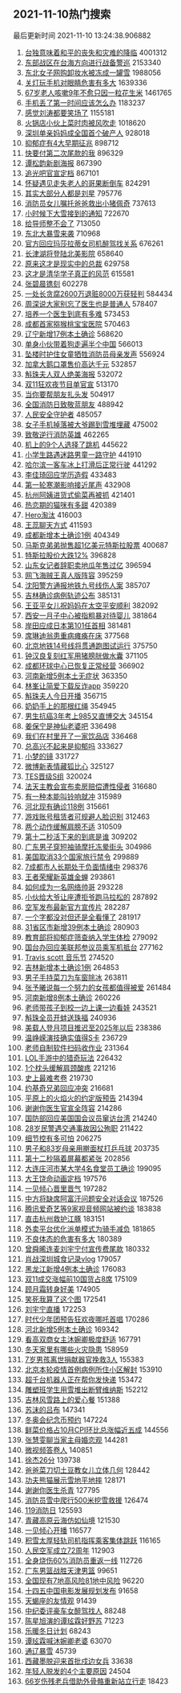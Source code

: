 ## 2021-11-10热门搜索 
最后更新时间 2021-11-10 13:24:38.906882 
1. [台独意味着和平的丧失和灾难的降临](https://s.weibo.com/weibo?q=%23%E5%8F%B0%E7%8B%AC%E6%84%8F%E5%91%B3%E7%9D%80%E5%92%8C%E5%B9%B3%E7%9A%84%E4%B8%A7%E5%A4%B1%E5%92%8C%E7%81%BE%E9%9A%BE%E7%9A%84%E9%99%8D%E4%B8%B4%23&Refer=top) 4001312
1. [东部战区在台海方向进行战备警巡](https://s.weibo.com/weibo?q=%23%E4%B8%9C%E9%83%A8%E6%88%98%E5%8C%BA%E5%9C%A8%E5%8F%B0%E6%B5%B7%E6%96%B9%E5%90%91%E8%BF%9B%E8%A1%8C%E6%88%98%E5%A4%87%E8%AD%A6%E5%B7%A1%23&Refer=top) 2153340
1. [东北女子网购卸妆水被冻成一罐雪](https://s.weibo.com/weibo?q=%23%E4%B8%9C%E5%8C%97%E5%A5%B3%E5%AD%90%E7%BD%91%E8%B4%AD%E5%8D%B8%E5%A6%86%E6%B0%B4%E8%A2%AB%E5%86%BB%E6%88%90%E4%B8%80%E7%BD%90%E9%9B%AA%23&Refer=top) 1988056
1. [关灯玩手机对眼睛危害有多大](https://s.weibo.com/weibo?q=%23%E5%85%B3%E7%81%AF%E7%8E%A9%E6%89%8B%E6%9C%BA%E5%AF%B9%E7%9C%BC%E7%9D%9B%E5%8D%B1%E5%AE%B3%E6%9C%89%E5%A4%9A%E5%A4%A7%23&Refer=top) 1639336
1. [67岁老人咳嗽9年不愈只因一粒花生米](https://s.weibo.com/weibo?q=%2367%E5%B2%81%E8%80%81%E4%BA%BA%E5%92%B3%E5%97%BD9%E5%B9%B4%E4%B8%8D%E6%84%88%E5%8F%AA%E5%9B%A0%E4%B8%80%E7%B2%92%E8%8A%B1%E7%94%9F%E7%B1%B3%23&Refer=top) 1461765
1. [手机丢了第一时间应该怎么办](https://s.weibo.com/weibo?q=%23%E6%89%8B%E6%9C%BA%E4%B8%A2%E4%BA%86%E7%AC%AC%E4%B8%80%E6%97%B6%E9%97%B4%E5%BA%94%E8%AF%A5%E6%80%8E%E4%B9%88%E5%8A%9E%23&Refer=top) 1183237
1. [感觉刘涛都要笑场了](https://s.weibo.com/weibo?q=%23%E6%84%9F%E8%A7%89%E5%88%98%E6%B6%9B%E9%83%BD%E8%A6%81%E7%AC%91%E5%9C%BA%E4%BA%86%23&Refer=top) 1155181
1. [火锅店小伙上菜时肉被风吹走](https://s.weibo.com/weibo?q=%23%E7%81%AB%E9%94%85%E5%BA%97%E5%B0%8F%E4%BC%99%E4%B8%8A%E8%8F%9C%E6%97%B6%E8%82%89%E8%A2%AB%E9%A3%8E%E5%90%B9%E8%B5%B0%23&Refer=top) 1018620
1. [深圳单亲妈妈成全国首个破产人](https://s.weibo.com/weibo?q=%23%E6%B7%B1%E5%9C%B3%E5%8D%95%E4%BA%B2%E5%A6%88%E5%A6%88%E6%88%90%E5%85%A8%E5%9B%BD%E9%A6%96%E4%B8%AA%E7%A0%B4%E4%BA%A7%E4%BA%BA%23&Refer=top) 928018
1. [抑郁症有4大早期征兆](https://s.weibo.com/weibo?q=%23%E6%8A%91%E9%83%81%E7%97%87%E6%9C%894%E5%A4%A7%E6%97%A9%E6%9C%9F%E5%BE%81%E5%85%86%23&Refer=top) 898712
1. [快要付第二次尾款的我](https://s.weibo.com/weibo?q=%23%E5%BF%AB%E8%A6%81%E4%BB%98%E7%AC%AC%E4%BA%8C%E6%AC%A1%E5%B0%BE%E6%AC%BE%E7%9A%84%E6%88%91%23&Refer=top) 896329
1. [谭松韵新剧海报](https://s.weibo.com/weibo?q=%23%E8%B0%AD%E6%9D%BE%E9%9F%B5%E6%96%B0%E5%89%A7%E6%B5%B7%E6%8A%A5%23&Refer=top) 867390
1. [追光吧官宣定档](https://s.weibo.com/weibo?q=%23%E8%BF%BD%E5%85%89%E5%90%A7%E5%AE%98%E5%AE%A3%E5%AE%9A%E6%A1%A3%23&Refer=top) 867101
1. [怀疑遇见走失老人的哥果断倒车](https://s.weibo.com/weibo?q=%23%E6%80%80%E7%96%91%E9%81%87%E8%A7%81%E8%B5%B0%E5%A4%B1%E8%80%81%E4%BA%BA%E7%9A%84%E5%93%A5%E6%9E%9C%E6%96%AD%E5%80%92%E8%BD%A6%23&Refer=top) 824291
1. [其实大部分人都是刘星](https://s.weibo.com/weibo?q=%23%E5%85%B6%E5%AE%9E%E5%A4%A7%E9%83%A8%E5%88%86%E4%BA%BA%E9%83%BD%E6%98%AF%E5%88%98%E6%98%9F%23&Refer=top) 795776
1. [消防员女儿嘱托爸爸救出小猪佩奇](https://s.weibo.com/weibo?q=%23%E6%B6%88%E9%98%B2%E5%91%98%E5%A5%B3%E5%84%BF%E5%98%B1%E6%89%98%E7%88%B8%E7%88%B8%E6%95%91%E5%87%BA%E5%B0%8F%E7%8C%AA%E4%BD%A9%E5%A5%87%23&Refer=top) 737613
1. [小时候下大雪接到的通知](https://s.weibo.com/weibo?q=%23%E5%B0%8F%E6%97%B6%E5%80%99%E4%B8%8B%E5%A4%A7%E9%9B%AA%E6%8E%A5%E5%88%B0%E7%9A%84%E9%80%9A%E7%9F%A5%23&Refer=top) 722670
1. [给导师整不会了](https://s.weibo.com/weibo?q=%23%E7%BB%99%E5%AF%BC%E5%B8%88%E6%95%B4%E4%B8%8D%E4%BC%9A%E4%BA%86%23&Refer=top) 713050
1. [东北大暴雪来袭](https://s.weibo.com/weibo?q=%23%E4%B8%9C%E5%8C%97%E5%A4%A7%E6%9A%B4%E9%9B%AA%E6%9D%A5%E8%A2%AD%23&Refer=top) 710968
1. [官方回应玛莎拉蒂女司机醉驾找关系](https://s.weibo.com/weibo?q=%23%E5%AE%98%E6%96%B9%E5%9B%9E%E5%BA%94%E7%8E%9B%E8%8E%8E%E6%8B%89%E8%92%82%E5%A5%B3%E5%8F%B8%E6%9C%BA%E9%86%89%E9%A9%BE%E6%89%BE%E5%85%B3%E7%B3%BB%23&Refer=top) 676261
1. [长津湖将登陆北美影院](https://s.weibo.com/weibo?q=%23%E9%95%BF%E6%B4%A5%E6%B9%96%E5%B0%86%E7%99%BB%E9%99%86%E5%8C%97%E7%BE%8E%E5%BD%B1%E9%99%A2%23&Refer=top) 658640
1. [原来这才是现实中的总裁](https://s.weibo.com/weibo?q=%23%E5%8E%9F%E6%9D%A5%E8%BF%99%E6%89%8D%E6%98%AF%E7%8E%B0%E5%AE%9E%E4%B8%AD%E7%9A%84%E6%80%BB%E8%A3%81%23&Refer=top) 629758
1. [这才是清华学子真正的风范](https://s.weibo.com/weibo?q=%23%E8%BF%99%E6%89%8D%E6%98%AF%E6%B8%85%E5%8D%8E%E5%AD%A6%E5%AD%90%E7%9C%9F%E6%AD%A3%E7%9A%84%E9%A3%8E%E8%8C%83%23&Refer=top) 615581
1. [张碧晨镌刻](https://s.weibo.com/weibo?q=%23%E5%BC%A0%E7%A2%A7%E6%99%A8%E9%95%8C%E5%88%BB%23&Refer=top) 602278
1. [一处长贪腐2600万退赃8000万获轻判](https://s.weibo.com/weibo?q=%23%E4%B8%80%E5%A4%84%E9%95%BF%E8%B4%AA%E8%85%902600%E4%B8%87%E9%80%80%E8%B5%838000%E4%B8%87%E8%8E%B7%E8%BD%BB%E5%88%A4%23&Refer=top) 584434
1. [周深说大家别忘了医生也是普通人](https://s.weibo.com/weibo?q=%23%E5%91%A8%E6%B7%B1%E8%AF%B4%E5%A4%A7%E5%AE%B6%E5%88%AB%E5%BF%98%E4%BA%86%E5%8C%BB%E7%94%9F%E4%B9%9F%E6%98%AF%E6%99%AE%E9%80%9A%E4%BA%BA%23&Refer=top) 578407
1. [培养一个医生到底有多难](https://s.weibo.com/weibo?q=%23%E5%9F%B9%E5%85%BB%E4%B8%80%E4%B8%AA%E5%8C%BB%E7%94%9F%E5%88%B0%E5%BA%95%E6%9C%89%E5%A4%9A%E9%9A%BE%23&Refer=top) 573453
1. [成都首家猕猴桃宝宝医院](https://s.weibo.com/weibo?q=%23%E6%88%90%E9%83%BD%E9%A6%96%E5%AE%B6%E7%8C%95%E7%8C%B4%E6%A1%83%E5%AE%9D%E5%AE%9D%E5%8C%BB%E9%99%A2%23&Refer=top) 570463
1. [辽宁新增17例本土确诊](https://s.weibo.com/weibo?q=%23%E8%BE%BD%E5%AE%81%E6%96%B0%E5%A2%9E17%E4%BE%8B%E6%9C%AC%E5%9C%9F%E7%A1%AE%E8%AF%8A%23&Refer=top) 568620
1. [单身小伙带着狗走遍半个中国](https://s.weibo.com/weibo?q=%23%E5%8D%95%E8%BA%AB%E5%B0%8F%E4%BC%99%E5%B8%A6%E7%9D%80%E7%8B%97%E8%B5%B0%E9%81%8D%E5%8D%8A%E4%B8%AA%E4%B8%AD%E5%9B%BD%23&Refer=top) 566013
1. [坠楼时护住女童牺牲消防员母亲发声](https://s.weibo.com/weibo?q=%23%E5%9D%A0%E6%A5%BC%E6%97%B6%E6%8A%A4%E4%BD%8F%E5%A5%B3%E7%AB%A5%E7%89%BA%E7%89%B2%E6%B6%88%E9%98%B2%E5%91%98%E6%AF%8D%E4%BA%B2%E5%8F%91%E5%A3%B0%23&Refer=top) 556924
1. [加拿大鹅口罩售价高达千元](https://s.weibo.com/weibo?q=%23%E5%8A%A0%E6%8B%BF%E5%A4%A7%E9%B9%85%E5%8F%A3%E7%BD%A9%E5%94%AE%E4%BB%B7%E9%AB%98%E8%BE%BE%E5%8D%83%E5%85%83%23&Refer=top) 532857
1. [斛珠夫人双人绝美海报](https://s.weibo.com/weibo?q=%E6%96%9B%E7%8F%A0%E5%A4%AB%E4%BA%BA%E5%8F%8C%E4%BA%BA%E7%BB%9D%E7%BE%8E%E6%B5%B7%E6%8A%A5&Refer=top) 532072
1. [双11狂欢夜节目单官宣](https://s.weibo.com/weibo?q=%23%E5%8F%8C11%E7%8B%82%E6%AC%A2%E5%A4%9C%E8%8A%82%E7%9B%AE%E5%8D%95%E5%AE%98%E5%AE%A3%23&Refer=top) 513170
1. [当你要帮朋友扎头发](https://s.weibo.com/weibo?q=%23%E5%BD%93%E4%BD%A0%E8%A6%81%E5%B8%AE%E6%9C%8B%E5%8F%8B%E6%89%8E%E5%A4%B4%E5%8F%91%23&Refer=top) 504917
1. [全国消防日致敬蓝朋友](https://s.weibo.com/weibo?q=%23%E5%85%A8%E5%9B%BD%E6%B6%88%E9%98%B2%E6%97%A5%E8%87%B4%E6%95%AC%E8%93%9D%E6%9C%8B%E5%8F%8B%23&Refer=top) 488942
1. [人民安全守护者](https://s.weibo.com/weibo?q=%23%E4%BA%BA%E6%B0%91%E5%AE%89%E5%85%A8%E5%AE%88%E6%8A%A4%E8%80%85%23&Refer=top) 485057
1. [女子手机掉落被大爷踢到雪堆埋藏](https://s.weibo.com/weibo?q=%23%E5%A5%B3%E5%AD%90%E6%89%8B%E6%9C%BA%E6%8E%89%E8%90%BD%E8%A2%AB%E5%A4%A7%E7%88%B7%E8%B8%A2%E5%88%B0%E9%9B%AA%E5%A0%86%E5%9F%8B%E8%97%8F%23&Refer=top) 475002
1. [致敬逆行消防英雄](https://s.weibo.com/weibo?q=%23%E8%87%B4%E6%95%AC%E9%80%86%E8%A1%8C%E6%B6%88%E9%98%B2%E8%8B%B1%E9%9B%84%23&Refer=top) 462265
1. [机上的9个人选择了跳机](https://s.weibo.com/weibo?q=%E6%9C%BA%E4%B8%8A%E7%9A%849%E4%B8%AA%E4%BA%BA%E9%80%89%E6%8B%A9%E4%BA%86%E8%B7%B3%E6%9C%BA&Refer=top) 445622
1. [小学生路遇迷路男童一路守护](https://s.weibo.com/weibo?q=%23%E5%B0%8F%E5%AD%A6%E7%94%9F%E8%B7%AF%E9%81%87%E8%BF%B7%E8%B7%AF%E7%94%B7%E7%AB%A5%E4%B8%80%E8%B7%AF%E5%AE%88%E6%8A%A4%23&Refer=top) 441910
1. [哈尔滨一客车冰上打滑后正常行驶](https://s.weibo.com/weibo?q=%23%E5%93%88%E5%B0%94%E6%BB%A8%E4%B8%80%E5%AE%A2%E8%BD%A6%E5%86%B0%E4%B8%8A%E6%89%93%E6%BB%91%E5%90%8E%E6%AD%A3%E5%B8%B8%E8%A1%8C%E9%A9%B6%23&Refer=top) 441292
1. [李佳琦回应学历造假](https://s.weibo.com/weibo?q=%23%E6%9D%8E%E4%BD%B3%E7%90%A6%E5%9B%9E%E5%BA%94%E5%AD%A6%E5%8E%86%E9%80%A0%E5%81%87%23&Refer=top) 433483
1. [第一轮寒潮影响接近尾声](https://s.weibo.com/weibo?q=%23%E7%AC%AC%E4%B8%80%E8%BD%AE%E5%AF%92%E6%BD%AE%E5%BD%B1%E5%93%8D%E6%8E%A5%E8%BF%91%E5%B0%BE%E5%A3%B0%23&Refer=top) 432908
1. [杭州阿姨进货式偷菜再被抓](https://s.weibo.com/weibo?q=%23%E6%9D%AD%E5%B7%9E%E9%98%BF%E5%A7%A8%E8%BF%9B%E8%B4%A7%E5%BC%8F%E5%81%B7%E8%8F%9C%E5%86%8D%E8%A2%AB%E6%8A%93%23&Refer=top) 421401
1. [热恋期的猫咪有多甜](https://s.weibo.com/weibo?q=%23%E7%83%AD%E6%81%8B%E6%9C%9F%E7%9A%84%E7%8C%AB%E5%92%AA%E6%9C%89%E5%A4%9A%E7%94%9C%23&Refer=top) 420389
1. [Hero淘汰](https://s.weibo.com/weibo?q=%23Hero%E6%B7%98%E6%B1%B0%23&Refer=top) 416003
1. [王蕊聊天方式](https://s.weibo.com/weibo?q=%23%E7%8E%8B%E8%95%8A%E8%81%8A%E5%A4%A9%E6%96%B9%E5%BC%8F%23&Refer=top) 411593
1. [成都新增本土确诊1例](https://s.weibo.com/weibo?q=%23%E6%88%90%E9%83%BD%E6%96%B0%E5%A2%9E%E6%9C%AC%E5%9C%9F%E7%A1%AE%E8%AF%8A1%E4%BE%8B%23&Refer=top) 404349
1. [马斯克弟弟抛售超1亿美元特斯拉股票](https://s.weibo.com/weibo?q=%23%E9%A9%AC%E6%96%AF%E5%85%8B%E5%BC%9F%E5%BC%9F%E6%8A%9B%E5%94%AE%E8%B6%851%E4%BA%BF%E7%BE%8E%E5%85%83%E7%89%B9%E6%96%AF%E6%8B%89%E8%82%A1%E7%A5%A8%23&Refer=top) 400687
1. [特斯拉股价大跌12%](https://s.weibo.com/weibo?q=%23%E7%89%B9%E6%96%AF%E6%8B%89%E8%82%A1%E4%BB%B7%E5%A4%A7%E8%B7%8C12%25%23&Refer=top) 396828
1. [山东女记者辞职卖地瓜年售过亿](https://s.weibo.com/weibo?q=%23%E5%B1%B1%E4%B8%9C%E5%A5%B3%E8%AE%B0%E8%80%85%E8%BE%9E%E8%81%8C%E5%8D%96%E5%9C%B0%E7%93%9C%E5%B9%B4%E5%94%AE%E8%BF%87%E4%BA%BF%23&Refer=top) 396594
1. [网飞海贼王真人版阵容](https://s.weibo.com/weibo?q=%23%E7%BD%91%E9%A3%9E%E6%B5%B7%E8%B4%BC%E7%8E%8B%E7%9C%9F%E4%BA%BA%E7%89%88%E9%98%B5%E5%AE%B9%23&Refer=top) 395259
1. [沈阳警方通报地铁九号线伤人案](https://s.weibo.com/weibo?q=%23%E6%B2%88%E9%98%B3%E8%AD%A6%E6%96%B9%E9%80%9A%E6%8A%A5%E5%9C%B0%E9%93%81%E4%B9%9D%E5%8F%B7%E7%BA%BF%E4%BC%A4%E4%BA%BA%E6%A1%88%23&Refer=top) 385707
1. [吉林确诊病例轨迹公布](https://s.weibo.com/weibo?q=%23%E5%90%89%E6%9E%97%E7%A1%AE%E8%AF%8A%E7%97%85%E4%BE%8B%E8%BD%A8%E8%BF%B9%E5%85%AC%E5%B8%83%23&Refer=top) 385131
1. [王亚平女儿祝妈妈在太空平安顺利](https://s.weibo.com/weibo?q=%23%E7%8E%8B%E4%BA%9A%E5%B9%B3%E5%A5%B3%E5%84%BF%E7%A5%9D%E5%A6%88%E5%A6%88%E5%9C%A8%E5%A4%AA%E7%A9%BA%E5%B9%B3%E5%AE%89%E9%A1%BA%E5%88%A9%23&Refer=top) 382092
1. [西安一月子中心被指粗暴对待婴儿](https://s.weibo.com/weibo?q=%23%E8%A5%BF%E5%AE%89%E4%B8%80%E6%9C%88%E5%AD%90%E4%B8%AD%E5%BF%83%E8%A2%AB%E6%8C%87%E7%B2%97%E6%9A%B4%E5%AF%B9%E5%BE%85%E5%A9%B4%E5%84%BF%23&Refer=top) 381864
1. [岸田应成日本第101任首相](https://s.weibo.com/weibo?q=%23%E5%B2%B8%E7%94%B0%E5%BA%94%E6%88%90%E6%97%A5%E6%9C%AC%E7%AC%AC101%E4%BB%BB%E9%A6%96%E7%9B%B8%23&Refer=top) 381481
1. [席琳迪翁患重病瘫痪在床](https://s.weibo.com/weibo?q=%23%E5%B8%AD%E7%90%B3%E8%BF%AA%E7%BF%81%E6%82%A3%E9%87%8D%E7%97%85%E7%98%AB%E7%97%AA%E5%9C%A8%E5%BA%8A%23&Refer=top) 377568
1. [北京地铁14号线将贯通跑图试运行](https://s.weibo.com/weibo?q=%23%E5%8C%97%E4%BA%AC%E5%9C%B0%E9%93%8114%E5%8F%B7%E7%BA%BF%E5%B0%86%E8%B4%AF%E9%80%9A%E8%B7%91%E5%9B%BE%E8%AF%95%E8%BF%90%E8%A1%8C%23&Refer=top) 375750
1. [钟汉良复刻红军用猪膀胱做水囊](https://s.weibo.com/weibo?q=%23%E9%92%9F%E6%B1%89%E8%89%AF%E5%A4%8D%E5%88%BB%E7%BA%A2%E5%86%9B%E7%94%A8%E7%8C%AA%E8%86%80%E8%83%B1%E5%81%9A%E6%B0%B4%E5%9B%8A%23&Refer=top) 371105
1. [成都环球中心已恢复正常经营](https://s.weibo.com/weibo?q=%23%E6%88%90%E9%83%BD%E7%8E%AF%E7%90%83%E4%B8%AD%E5%BF%83%E5%B7%B2%E6%81%A2%E5%A4%8D%E6%AD%A3%E5%B8%B8%E7%BB%8F%E8%90%A5%23&Refer=top) 366902
1. [河南新增5例本土无症状](https://s.weibo.com/weibo?q=%23%E6%B2%B3%E5%8D%97%E6%96%B0%E5%A2%9E5%E4%BE%8B%E6%9C%AC%E5%9C%9F%E6%97%A0%E7%97%87%E7%8A%B6%23&Refer=top) 363350
1. [林峯让简爱下载反诈app](https://s.weibo.com/weibo?q=%23%E6%9E%97%E5%B3%AF%E8%AE%A9%E7%AE%80%E7%88%B1%E4%B8%8B%E8%BD%BD%E5%8F%8D%E8%AF%88app%23&Refer=top) 359220
1. [斛珠夫人今日开播](https://s.weibo.com/weibo?q=%23%E6%96%9B%E7%8F%A0%E5%A4%AB%E4%BA%BA%E4%BB%8A%E6%97%A5%E5%BC%80%E6%92%AD%23&Refer=top) 356715
1. [奶奶手上的那根红绳](https://s.weibo.com/weibo?q=%23%E5%A5%B6%E5%A5%B6%E6%89%8B%E4%B8%8A%E7%9A%84%E9%82%A3%E6%A0%B9%E7%BA%A2%E7%BB%B3%23&Refer=top) 354945
1. [男生抗癌3年考上985又直博交大](https://s.weibo.com/weibo?q=%23%E7%94%B7%E7%94%9F%E6%8A%97%E7%99%8C3%E5%B9%B4%E8%80%83%E4%B8%8A985%E5%8F%88%E7%9B%B4%E5%8D%9A%E4%BA%A4%E5%A4%A7%23&Refer=top) 345154
1. [姜保宁是神仙老婆吧](https://s.weibo.com/weibo?q=%23%E5%A7%9C%E4%BF%9D%E5%AE%81%E6%98%AF%E7%A5%9E%E4%BB%99%E8%80%81%E5%A9%86%E5%90%A7%23&Refer=top) 336498
1. [我们在村里开了一家饮品店](https://s.weibo.com/weibo?q=%E6%88%91%E4%BB%AC%E5%9C%A8%E6%9D%91%E9%87%8C%E5%BC%80%E4%BA%86%E4%B8%80%E5%AE%B6%E9%A5%AE%E5%93%81%E5%BA%97&Refer=top) 336468
1. [总高兴不起来是抑郁吗](https://s.weibo.com/weibo?q=%23%E6%80%BB%E9%AB%98%E5%85%B4%E4%B8%8D%E8%B5%B7%E6%9D%A5%E6%98%AF%E6%8A%91%E9%83%81%E5%90%97%23&Refer=top) 333627
1. [小梦的镜](https://s.weibo.com/weibo?q=%23%E5%B0%8F%E6%A2%A6%E7%9A%84%E9%95%9C%23&Refer=top) 331727
1. [微博新表情藏狐比心](https://s.weibo.com/weibo?q=%E5%BE%AE%E5%8D%9A%E6%96%B0%E8%A1%A8%E6%83%85%E8%97%8F%E7%8B%90%E6%AF%94%E5%BF%83&Refer=top) 325127
1. [TES晋级S组](https://s.weibo.com/weibo?q=%23TES%E6%99%8B%E7%BA%A7S%E7%BB%84%23&Refer=top) 320024
1. [法天主教会宣布卖房赔偿遭性侵者](https://s.weibo.com/weibo?q=%23%E6%B3%95%E5%A4%A9%E4%B8%BB%E6%95%99%E4%BC%9A%E5%AE%A3%E5%B8%83%E5%8D%96%E6%88%BF%E8%B5%94%E5%81%BF%E9%81%AD%E6%80%A7%E4%BE%B5%E8%80%85%23&Refer=top) 316680
1. [有一种本能叫铃响就冲](https://s.weibo.com/weibo?q=%23%E6%9C%89%E4%B8%80%E7%A7%8D%E6%9C%AC%E8%83%BD%E5%8F%AB%E9%93%83%E5%93%8D%E5%B0%B1%E5%86%B2%23&Refer=top) 315989
1. [河北现有确诊118例](https://s.weibo.com/weibo?q=%23%E6%B2%B3%E5%8C%97%E7%8E%B0%E6%9C%89%E7%A1%AE%E8%AF%8A118%E4%BE%8B%23&Refer=top) 315661
1. [游戏账号租赁者可规避人脸识别](https://s.weibo.com/weibo?q=%23%E6%B8%B8%E6%88%8F%E8%B4%A6%E5%8F%B7%E7%A7%9F%E8%B5%81%E8%80%85%E5%8F%AF%E8%A7%84%E9%81%BF%E4%BA%BA%E8%84%B8%E8%AF%86%E5%88%AB%23&Refer=top) 312463
1. [两个动作缓解肩膀不适](https://s.weibo.com/weibo?q=%23%E4%B8%A4%E4%B8%AA%E5%8A%A8%E4%BD%9C%E7%BC%93%E8%A7%A3%E8%82%A9%E8%86%80%E4%B8%8D%E9%80%82%23&Refer=top) 310509
1. [第十二秒活下来的到底是谁](https://s.weibo.com/weibo?q=%23%E7%AC%AC%E5%8D%81%E4%BA%8C%E7%A7%92%E6%B4%BB%E4%B8%8B%E6%9D%A5%E7%9A%84%E5%88%B0%E5%BA%95%E6%98%AF%E8%B0%81%23&Refer=top) 309202
1. [广东男子穿短袖骑摩托冻晕街头](https://s.weibo.com/weibo?q=%23%E5%B9%BF%E4%B8%9C%E7%94%B7%E5%AD%90%E7%A9%BF%E7%9F%AD%E8%A2%96%E9%AA%91%E6%91%A9%E6%89%98%E5%86%BB%E6%99%95%E8%A1%97%E5%A4%B4%23&Refer=top) 304986
1. [美国取消33个国家旅行禁令](https://s.weibo.com/weibo?q=%23%E7%BE%8E%E5%9B%BD%E5%8F%96%E6%B6%8833%E4%B8%AA%E5%9B%BD%E5%AE%B6%E6%97%85%E8%A1%8C%E7%A6%81%E4%BB%A4%23&Refer=top) 299889
1. [7成都市人长期处于负面情绪中](https://s.weibo.com/weibo?q=%237%E6%88%90%E9%83%BD%E5%B8%82%E4%BA%BA%E9%95%BF%E6%9C%9F%E5%A4%84%E4%BA%8E%E8%B4%9F%E9%9D%A2%E6%83%85%E7%BB%AA%E4%B8%AD%23&Refer=top) 298376
1. [王者荣耀新英雄金蝉](https://s.weibo.com/weibo?q=%23%E7%8E%8B%E8%80%85%E8%8D%A3%E8%80%80%E6%96%B0%E8%8B%B1%E9%9B%84%E9%87%91%E8%9D%89%23&Refer=top) 293861
1. [如何成为一名网络帅哥](https://s.weibo.com/weibo?q=%23%E5%A6%82%E4%BD%95%E6%88%90%E4%B8%BA%E4%B8%80%E5%90%8D%E7%BD%91%E7%BB%9C%E5%B8%85%E5%93%A5%23&Refer=top) 293228
1. [小伙给大爷让座遭拒爷跑马拉松的](https://s.weibo.com/weibo?q=%23%E5%B0%8F%E4%BC%99%E7%BB%99%E5%A4%A7%E7%88%B7%E8%AE%A9%E5%BA%A7%E9%81%AD%E6%8B%92%E7%88%B7%E8%B7%91%E9%A9%AC%E6%8B%89%E6%9D%BE%E7%9A%84%23&Refer=top) 287892
1. [空军发布最新官方宣传片](https://s.weibo.com/weibo?q=%23%E7%A9%BA%E5%86%9B%E5%8F%91%E5%B8%83%E6%9C%80%E6%96%B0%E5%AE%98%E6%96%B9%E5%AE%A3%E4%BC%A0%E7%89%87%23&Refer=top) 282287
1. [一个字都没对但还是全看懂了](https://s.weibo.com/weibo?q=%E4%B8%80%E4%B8%AA%E5%AD%97%E9%83%BD%E6%B2%A1%E5%AF%B9%E4%BD%86%E8%BF%98%E6%98%AF%E5%85%A8%E7%9C%8B%E6%87%82%E4%BA%86&Refer=top) 281917
1. [31省区市新增39例本土确诊](https://s.weibo.com/weibo?q=%2331%E7%9C%81%E5%8C%BA%E5%B8%82%E6%96%B0%E5%A2%9E39%E4%BE%8B%E6%9C%AC%E5%9C%9F%E7%A1%AE%E8%AF%8A%23&Refer=top) 280903
1. [教育部将抑郁症筛查纳入学生体检](https://s.weibo.com/weibo?q=%23%E6%95%99%E8%82%B2%E9%83%A8%E5%B0%86%E6%8A%91%E9%83%81%E7%97%87%E7%AD%9B%E6%9F%A5%E7%BA%B3%E5%85%A5%E5%AD%A6%E7%94%9F%E4%BD%93%E6%A3%80%23&Refer=top) 279092
1. [国台办回应美联邦参议员乘军机抵台](https://s.weibo.com/weibo?q=%23%E5%9B%BD%E5%8F%B0%E5%8A%9E%E5%9B%9E%E5%BA%94%E7%BE%8E%E8%81%94%E9%82%A6%E5%8F%82%E8%AE%AE%E5%91%98%E4%B9%98%E5%86%9B%E6%9C%BA%E6%8A%B5%E5%8F%B0%23&Refer=top) 277162
1. [Travis scott 音乐节](https://s.weibo.com/weibo?q=Travis%20scott%20%E9%9F%B3%E4%B9%90%E8%8A%82&Refer=top) 274520
1. [吉林新增本土确诊1例](https://s.weibo.com/weibo?q=%23%E5%90%89%E6%9E%97%E6%96%B0%E5%A2%9E%E6%9C%AC%E5%9C%9F%E7%A1%AE%E8%AF%8A1%E4%BE%8B%23&Refer=top) 264853
1. [男子手持菜刀为车窗除冰](https://s.weibo.com/weibo?q=%23%E7%94%B7%E5%AD%90%E6%89%8B%E6%8C%81%E8%8F%9C%E5%88%80%E4%B8%BA%E8%BD%A6%E7%AA%97%E9%99%A4%E5%86%B0%23&Refer=top) 263811
1. [张予曦说每一个努力的女孩都值得被爱](https://s.weibo.com/weibo?q=%23%E5%BC%A0%E4%BA%88%E6%9B%A6%E8%AF%B4%E6%AF%8F%E4%B8%80%E4%B8%AA%E5%8A%AA%E5%8A%9B%E7%9A%84%E5%A5%B3%E5%AD%A9%E9%83%BD%E5%80%BC%E5%BE%97%E8%A2%AB%E7%88%B1%23&Refer=top) 261484
1. [河南新增8例本土确诊](https://s.weibo.com/weibo?q=%23%E6%B2%B3%E5%8D%97%E6%96%B0%E5%A2%9E8%E4%BE%8B%E6%9C%AC%E5%9C%9F%E7%A1%AE%E8%AF%8A%23&Refer=top) 260226
1. [老师带孩子到校一边上课一边看娃](https://s.weibo.com/weibo?q=%23%E8%80%81%E5%B8%88%E5%B8%A6%E5%AD%A9%E5%AD%90%E5%88%B0%E6%A0%A1%E4%B8%80%E8%BE%B9%E4%B8%8A%E8%AF%BE%E4%B8%80%E8%BE%B9%E7%9C%8B%E5%A8%83%23&Refer=top) 243521
1. [斛珠全员开蚌送珠福](https://s.weibo.com/weibo?q=%23%E6%96%9B%E7%8F%A0%E5%85%A8%E5%91%98%E5%BC%80%E8%9A%8C%E9%80%81%E7%8F%A0%E7%A6%8F%23&Refer=top) 240936
1. [美载人登月项目推迟至2025年以后](https://s.weibo.com/weibo?q=%E7%BE%8E%E8%BD%BD%E4%BA%BA%E7%99%BB%E6%9C%88%E9%A1%B9%E7%9B%AE%E6%8E%A8%E8%BF%9F%E8%87%B32025%E5%B9%B4%E4%BB%A5%E5%90%8E&Refer=top) 238386
1. [温峥嵘演技确实值得S卡](https://s.weibo.com/weibo?q=%23%E6%B8%A9%E5%B3%A5%E5%B5%98%E6%BC%94%E6%8A%80%E7%A1%AE%E5%AE%9E%E5%80%BC%E5%BE%97S%E5%8D%A1%23&Refer=top) 236729
1. [老师自制软件扫码收作业](https://s.weibo.com/weibo?q=%23%E8%80%81%E5%B8%88%E8%87%AA%E5%88%B6%E8%BD%AF%E4%BB%B6%E6%89%AB%E7%A0%81%E6%94%B6%E4%BD%9C%E4%B8%9A%23&Refer=top) 231364
1. [LOL手游中的猎奇玩法](https://s.weibo.com/weibo?q=%23LOL%E6%89%8B%E6%B8%B8%E4%B8%AD%E7%9A%84%E7%8C%8E%E5%A5%87%E7%8E%A9%E6%B3%95%23&Refer=top) 226432
1. [1个枕头缓解肩颈酸疼](https://s.weibo.com/weibo?q=%231%E4%B8%AA%E6%9E%95%E5%A4%B4%E7%BC%93%E8%A7%A3%E8%82%A9%E9%A2%88%E9%85%B8%E7%96%BC%23&Refer=top) 221216
1. [史上最难考卷](https://s.weibo.com/weibo?q=%23%E5%8F%B2%E4%B8%8A%E6%9C%80%E9%9A%BE%E8%80%83%E5%8D%B7%23&Refer=top) 219730
1. [约基奇兄弟回应冲突](https://s.weibo.com/weibo?q=%23%E7%BA%A6%E5%9F%BA%E5%A5%87%E5%85%84%E5%BC%9F%E5%9B%9E%E5%BA%94%E5%86%B2%E7%AA%81%23&Refer=top) 216681
1. [平原上的火焰火的约定版预告](https://s.weibo.com/weibo?q=%23%E5%B9%B3%E5%8E%9F%E4%B8%8A%E7%9A%84%E7%81%AB%E7%84%B0%E7%81%AB%E7%9A%84%E7%BA%A6%E5%AE%9A%E7%89%88%E9%A2%84%E5%91%8A%23&Refer=top) 214394
1. [谢谢你医生官宣全阵容](https://s.weibo.com/weibo?q=%23%E8%B0%A2%E8%B0%A2%E4%BD%A0%E5%8C%BB%E7%94%9F%E5%AE%98%E5%AE%A3%E5%85%A8%E9%98%B5%E5%AE%B9%23&Refer=top) 214286
1. [国防部回应美国国会议员窜访台湾](https://s.weibo.com/weibo?q=%23%E5%9B%BD%E9%98%B2%E9%83%A8%E5%9B%9E%E5%BA%94%E7%BE%8E%E5%9B%BD%E5%9B%BD%E4%BC%9A%E8%AE%AE%E5%91%98%E7%AA%9C%E8%AE%BF%E5%8F%B0%E6%B9%BE%23&Refer=top) 214240
1. [28岁民警遇交通事故因公殉职](https://s.weibo.com/weibo?q=%2328%E5%B2%81%E6%B0%91%E8%AD%A6%E9%81%87%E4%BA%A4%E9%80%9A%E4%BA%8B%E6%95%85%E5%9B%A0%E5%85%AC%E6%AE%89%E8%81%8C%23&Refer=top) 211422
1. [细节控有多可怕](https://s.weibo.com/weibo?q=%23%E7%BB%86%E8%8A%82%E6%8E%A7%E6%9C%89%E5%A4%9A%E5%8F%AF%E6%80%95%23&Refer=top) 206275
1. [男子和83岁母亲用擀面杖打乒乓球](https://s.weibo.com/weibo?q=%23%E7%94%B7%E5%AD%90%E5%92%8C83%E5%B2%81%E6%AF%8D%E4%BA%B2%E7%94%A8%E6%93%80%E9%9D%A2%E6%9D%96%E6%89%93%E4%B9%92%E4%B9%93%E7%90%83%23&Refer=top) 203735
1. [第十二秒隔着屏幕都紧张](https://s.weibo.com/weibo?q=%23%E7%AC%AC%E5%8D%81%E4%BA%8C%E7%A7%92%E9%9A%94%E7%9D%80%E5%B1%8F%E5%B9%95%E9%83%BD%E7%B4%A7%E5%BC%A0%23&Refer=top) 202856
1. [大连庄河市某大学4名食堂员工确诊](https://s.weibo.com/weibo?q=%23%E5%A4%A7%E8%BF%9E%E5%BA%84%E6%B2%B3%E5%B8%82%E6%9F%90%E5%A4%A7%E5%AD%A64%E5%90%8D%E9%A3%9F%E5%A0%82%E5%91%98%E5%B7%A5%E7%A1%AE%E8%AF%8A%23&Refer=top) 199095
1. [大王饶命动画定档](https://s.weibo.com/weibo?q=%23%E5%A4%A7%E7%8E%8B%E9%A5%B6%E5%91%BD%E5%8A%A8%E7%94%BB%E5%AE%9A%E6%A1%A3%23&Refer=top) 197576
1. [一见倾心晋里晋气](https://s.weibo.com/weibo?q=%23%E4%B8%80%E8%A7%81%E5%80%BE%E5%BF%83%E6%99%8B%E9%87%8C%E6%99%8B%E6%B0%94%23&Refer=top) 197282
1. [中方将缺席阿富汗问题安全对话会议](https://s.weibo.com/weibo?q=%23%E4%B8%AD%E6%96%B9%E5%B0%86%E7%BC%BA%E5%B8%AD%E9%98%BF%E5%AF%8C%E6%B1%97%E9%97%AE%E9%A2%98%E5%AE%89%E5%85%A8%E5%AF%B9%E8%AF%9D%E4%BC%9A%E8%AE%AE%23&Refer=top) 187526
1. [腾讯爱奇艺等9家视音频网站被约谈](https://s.weibo.com/weibo?q=%23%E8%85%BE%E8%AE%AF%E7%88%B1%E5%A5%87%E8%89%BA%E7%AD%899%E5%AE%B6%E8%A7%86%E9%9F%B3%E9%A2%91%E7%BD%91%E7%AB%99%E8%A2%AB%E7%BA%A6%E8%B0%88%23&Refer=top) 183838
1. [直击杭州救护江豚](https://s.weibo.com/weibo?q=%23%E7%9B%B4%E5%87%BB%E6%9D%AD%E5%B7%9E%E6%95%91%E6%8A%A4%E6%B1%9F%E8%B1%9A%23&Refer=top) 183151
1. [外卖平台优化派单模式为骑手减负](https://s.weibo.com/weibo?q=%23%E5%A4%96%E5%8D%96%E5%B9%B3%E5%8F%B0%E4%BC%98%E5%8C%96%E6%B4%BE%E5%8D%95%E6%A8%A1%E5%BC%8F%E4%B8%BA%E9%AA%91%E6%89%8B%E5%87%8F%E8%B4%9F%23&Refer=top) 181865
1. [不良体态的危害有多大](https://s.weibo.com/weibo?q=%23%E4%B8%8D%E8%89%AF%E4%BD%93%E6%80%81%E7%9A%84%E5%8D%B1%E5%AE%B3%E6%9C%89%E5%A4%9A%E5%A4%A7%23&Refer=top) 180389
1. [曾舜晞连麦刘宇宁付宣传费尾款](https://s.weibo.com/weibo?q=%23%E6%9B%BE%E8%88%9C%E6%99%9E%E8%BF%9E%E9%BA%A6%E5%88%98%E5%AE%87%E5%AE%81%E4%BB%98%E5%AE%A3%E4%BC%A0%E8%B4%B9%E5%B0%BE%E6%AC%BE%23&Refer=top) 180332
1. [肖战深圳城食记录vlog](https://s.weibo.com/weibo?q=%23%E8%82%96%E6%88%98%E6%B7%B1%E5%9C%B3%E5%9F%8E%E9%A3%9F%E8%AE%B0%E5%BD%95vlog%23&Refer=top) 179057
1. [黑龙江新增4例本土确诊](https://s.weibo.com/weibo?q=%23%E9%BB%91%E9%BE%99%E6%B1%9F%E6%96%B0%E5%A2%9E4%E4%BE%8B%E6%9C%AC%E5%9C%9F%E7%A1%AE%E8%AF%8A%23&Refer=top) 176083
1. [双11成交涨幅前10国货占8席](https://s.weibo.com/weibo?q=%23%E5%8F%8C11%E6%88%90%E4%BA%A4%E6%B6%A8%E5%B9%85%E5%89%8D10%E5%9B%BD%E8%B4%A7%E5%8D%A08%E5%B8%AD%23&Refer=top) 175109
1. [顾月霜转身好美](https://s.weibo.com/weibo?q=%E9%A1%BE%E6%9C%88%E9%9C%9C%E8%BD%AC%E8%BA%AB%E5%A5%BD%E7%BE%8E&Refer=top) 174905
1. [笑死我算了这个图](https://s.weibo.com/weibo?q=%23%E7%AC%91%E6%AD%BB%E6%88%91%E7%AE%97%E4%BA%86%E8%BF%99%E4%B8%AA%E5%9B%BE%23&Refer=top) 172541
1. [刘宇宁直播](https://s.weibo.com/weibo?q=%23%E5%88%98%E5%AE%87%E5%AE%81%E7%9B%B4%E6%92%AD%23&Refer=top) 172253
1. [时代少年团预告狂欢夜哪吒首唱](https://s.weibo.com/weibo?q=%23%E6%97%B6%E4%BB%A3%E5%B0%91%E5%B9%B4%E5%9B%A2%E9%A2%84%E5%91%8A%E7%8B%82%E6%AC%A2%E5%A4%9C%E5%93%AA%E5%90%92%E9%A6%96%E5%94%B1%23&Refer=top) 170286
1. [河北新增5例本土确诊](https://s.weibo.com/weibo?q=%23%E6%B2%B3%E5%8C%97%E6%96%B0%E5%A2%9E5%E4%BE%8B%E6%9C%AC%E5%9C%9F%E7%A1%AE%E8%AF%8A%23&Refer=top) 169342
1. [看高双商女主沐婉卿极度舒适](https://s.weibo.com/weibo?q=%23%E7%9C%8B%E9%AB%98%E5%8F%8C%E5%95%86%E5%A5%B3%E4%B8%BB%E6%B2%90%E5%A9%89%E5%8D%BF%E6%9E%81%E5%BA%A6%E8%88%92%E9%80%82%23&Refer=top) 167791
1. [冬天家里有哪些火灾隐患](https://s.weibo.com/weibo?q=%23%E5%86%AC%E5%A4%A9%E5%AE%B6%E9%87%8C%E6%9C%89%E5%93%AA%E4%BA%9B%E7%81%AB%E7%81%BE%E9%9A%90%E6%82%A3%23&Refer=top) 158959
1. [7岁男孩离世捐献器官挽救3人](https://s.weibo.com/weibo?q=%237%E5%B2%81%E7%94%B7%E5%AD%A9%E7%A6%BB%E4%B8%96%E6%8D%90%E7%8C%AE%E5%99%A8%E5%AE%98%E6%8C%BD%E6%95%913%E4%BA%BA%23&Refer=top) 155383
1. [北京本轮疫情首例病例所住小区解封](https://s.weibo.com/weibo?q=%23%E5%8C%97%E4%BA%AC%E6%9C%AC%E8%BD%AE%E7%96%AB%E6%83%85%E9%A6%96%E4%BE%8B%E7%97%85%E4%BE%8B%E6%89%80%E4%BD%8F%E5%B0%8F%E5%8C%BA%E8%A7%A3%E5%B0%81%23&Refer=top) 153910
1. [超千台机器人正在帮你发快递](https://s.weibo.com/weibo?q=%23%E8%B6%85%E5%8D%83%E5%8F%B0%E6%9C%BA%E5%99%A8%E4%BA%BA%E6%AD%A3%E5%9C%A8%E5%B8%AE%E4%BD%A0%E5%8F%91%E5%BF%AB%E9%80%92%23&Refer=top) 153472
1. [雕塑班学生用雪堆出断臂维纳斯](https://s.weibo.com/weibo?q=%23%E9%9B%95%E5%A1%91%E7%8F%AD%E5%AD%A6%E7%94%9F%E7%94%A8%E9%9B%AA%E5%A0%86%E5%87%BA%E6%96%AD%E8%87%82%E7%BB%B4%E7%BA%B3%E6%96%AF%23&Refer=top) 152212
1. [吉林风雪路上的爱心餐](https://s.weibo.com/weibo?q=%23%E5%90%89%E6%9E%97%E9%A3%8E%E9%9B%AA%E8%B7%AF%E4%B8%8A%E7%9A%84%E7%88%B1%E5%BF%83%E9%A4%90%23&Refer=top) 151388
1. [苏沫的吕布](https://s.weibo.com/weibo?q=%23%E8%8B%8F%E6%B2%AB%E7%9A%84%E5%90%95%E5%B8%83%23&Refer=top) 147341
1. [冬奥会纪念币预约](https://s.weibo.com/weibo?q=%E5%86%AC%E5%A5%A5%E4%BC%9A%E7%BA%AA%E5%BF%B5%E5%B8%81%E9%A2%84%E7%BA%A6&Refer=top) 147224
1. [鲜菜价格占10月CPI环比总涨幅近五成](https://s.weibo.com/weibo?q=%23%E9%B2%9C%E8%8F%9C%E4%BB%B7%E6%A0%BC%E5%8D%A010%E6%9C%88CPI%E7%8E%AF%E6%AF%94%E6%80%BB%E6%B6%A8%E5%B9%85%E8%BF%91%E4%BA%94%E6%88%90%23&Refer=top) 144556
1. [张慧雯聊当家主母婚恋观](https://s.weibo.com/weibo?q=%23%E5%BC%A0%E6%85%A7%E9%9B%AF%E8%81%8A%E5%BD%93%E5%AE%B6%E4%B8%BB%E6%AF%8D%E5%A9%9A%E6%81%8B%E8%A7%82%23&Refer=top) 144281
1. [微视频答卷人](https://s.weibo.com/weibo?q=%23%E5%BE%AE%E8%A7%86%E9%A2%91%E7%AD%94%E5%8D%B7%E4%BA%BA%23&Refer=top) 140851
1. [徐杰26分](https://s.weibo.com/weibo?q=%23%E5%BE%90%E6%9D%B026%E5%88%86%23&Refer=top) 139738
1. [爸爸菜刀切土豆教女儿立体几何](https://s.weibo.com/weibo?q=%23%E7%88%B8%E7%88%B8%E8%8F%9C%E5%88%80%E5%88%87%E5%9C%9F%E8%B1%86%E6%95%99%E5%A5%B3%E5%84%BF%E7%AB%8B%E4%BD%93%E5%87%A0%E4%BD%95%23&Refer=top) 128442
1. [功夫熊猫展示雪地平地摔](https://s.weibo.com/weibo?q=%23%E5%8A%9F%E5%A4%AB%E7%86%8A%E7%8C%AB%E5%B1%95%E7%A4%BA%E9%9B%AA%E5%9C%B0%E5%B9%B3%E5%9C%B0%E6%91%94%23&Refer=top) 128171
1. [谢谢你医生杀青](https://s.weibo.com/weibo?q=%23%E8%B0%A2%E8%B0%A2%E4%BD%A0%E5%8C%BB%E7%94%9F%E6%9D%80%E9%9D%92%23&Refer=top) 127795
1. [消防员雪中爬行500米挖雪救援](https://s.weibo.com/weibo?q=%23%E6%B6%88%E9%98%B2%E5%91%98%E9%9B%AA%E4%B8%AD%E7%88%AC%E8%A1%8C500%E7%B1%B3%E6%8C%96%E9%9B%AA%E6%95%91%E6%8F%B4%23&Refer=top) 126474
1. [119消防日](https://s.weibo.com/weibo?q=%23119%E6%B6%88%E9%98%B2%E6%97%A5%23&Refer=top) 125593
1. [青藏高原云海仿如仙境](https://s.weibo.com/weibo?q=%23%E9%9D%92%E8%97%8F%E9%AB%98%E5%8E%9F%E4%BA%91%E6%B5%B7%E4%BB%BF%E5%A6%82%E4%BB%99%E5%A2%83%23&Refer=top) 121530
1. [一见倾心开播](https://s.weibo.com/weibo?q=%23%E4%B8%80%E8%A7%81%E5%80%BE%E5%BF%83%E5%BC%80%E6%92%AD%23&Refer=top) 116577
1. [积雪太厚轻轨司机指挥乘客集体跳跃](https://s.weibo.com/weibo?q=%23%E7%A7%AF%E9%9B%AA%E5%A4%AA%E5%8E%9A%E8%BD%BB%E8%BD%A8%E5%8F%B8%E6%9C%BA%E6%8C%87%E6%8C%A5%E4%B9%98%E5%AE%A2%E9%9B%86%E4%BD%93%E8%B7%B3%E8%B7%83%23&Refer=top) 116165
1. [人民空军成立72周年](https://s.weibo.com/weibo?q=%23%E4%BA%BA%E6%B0%91%E7%A9%BA%E5%86%9B%E6%88%90%E7%AB%8B72%E5%91%A8%E5%B9%B4%23&Refer=top) 112903
1. [全身烧伤60%消防员重返一线](https://s.weibo.com/weibo?q=%23%E5%85%A8%E8%BA%AB%E7%83%A7%E4%BC%A460%25%E6%B6%88%E9%98%B2%E5%91%98%E9%87%8D%E8%BF%94%E4%B8%80%E7%BA%BF%23&Refer=top) 112726
1. [广东男篮战胜天津男篮](https://s.weibo.com/weibo?q=%23%E5%B9%BF%E4%B8%9C%E7%94%B7%E7%AF%AE%E6%88%98%E8%83%9C%E5%A4%A9%E6%B4%A5%E7%94%B7%E7%AF%AE%23&Refer=top) 99651
1. [全国现有7地高风险81地中风险](https://s.weibo.com/weibo?q=%23%E5%85%A8%E5%9B%BD%E7%8E%B0%E6%9C%897%E5%9C%B0%E9%AB%98%E9%A3%8E%E9%99%A981%E5%9C%B0%E4%B8%AD%E9%A3%8E%E9%99%A9%23&Refer=top) 96220
1. [十四五中国电影发展规划发布](https://s.weibo.com/weibo?q=%23%E5%8D%81%E5%9B%9B%E4%BA%94%E4%B8%AD%E5%9B%BD%E7%94%B5%E5%BD%B1%E5%8F%91%E5%B1%95%E8%A7%84%E5%88%92%E5%8F%91%E5%B8%83%23&Refer=top) 91658
1. [天蝎座的友情观](https://s.weibo.com/weibo?q=%23%E5%A4%A9%E8%9D%8E%E5%BA%A7%E7%9A%84%E5%8F%8B%E6%83%85%E8%A7%82%23&Refer=top) 91439
1. [中纪委评豪车女醉驾找人](https://s.weibo.com/weibo?q=%23%E4%B8%AD%E7%BA%AA%E5%A7%94%E8%AF%84%E8%B1%AA%E8%BD%A6%E5%A5%B3%E9%86%89%E9%A9%BE%E6%89%BE%E4%BA%BA%23&Refer=top) 88248
1. [陈星旭演的谭玹霖好野苏](https://s.weibo.com/weibo?q=%23%E9%99%88%E6%98%9F%E6%97%AD%E6%BC%94%E7%9A%84%E8%B0%AD%E7%8E%B9%E9%9C%96%E5%A5%BD%E9%87%8E%E8%8B%8F%23&Refer=top) 71223
1. [乐暖冬日计划](https://s.weibo.com/weibo?q=%23%E4%B9%90%E6%9A%96%E5%86%AC%E6%97%A5%E8%AE%A1%E5%88%92%23&Refer=top) 68243
1. [谭玹霖喊沐婉卿老婆](https://s.weibo.com/weibo?q=%23%E8%B0%AD%E7%8E%B9%E9%9C%96%E5%96%8A%E6%B2%90%E5%A9%89%E5%8D%BF%E8%80%81%E5%A9%86%23&Refer=top) 63070
1. [通辽暴雪](https://s.weibo.com/weibo?q=%23%E9%80%9A%E8%BE%BD%E6%9A%B4%E9%9B%AA%23&Refer=top) 45739
1. [西藏墨脱迎来首批戍边女兵](https://s.weibo.com/weibo?q=%23%E8%A5%BF%E8%97%8F%E5%A2%A8%E8%84%B1%E8%BF%8E%E6%9D%A5%E9%A6%96%E6%89%B9%E6%88%8D%E8%BE%B9%E5%A5%B3%E5%85%B5%23&Refer=top) 33638
1. [年轻人脱发的4个主要原因](https://s.weibo.com/weibo?q=%23%E5%B9%B4%E8%BD%BB%E4%BA%BA%E8%84%B1%E5%8F%91%E7%9A%844%E4%B8%AA%E4%B8%BB%E8%A6%81%E5%8E%9F%E5%9B%A0%23&Refer=top) 24504
1. [66岁伤残老兵借助外骨骼重新站立行走](https://s.weibo.com/weibo?q=%2366%E5%B2%81%E4%BC%A4%E6%AE%8B%E8%80%81%E5%85%B5%E5%80%9F%E5%8A%A9%E5%A4%96%E9%AA%A8%E9%AA%BC%E9%87%8D%E6%96%B0%E7%AB%99%E7%AB%8B%E8%A1%8C%E8%B5%B0%23&Refer=top) 18423
